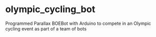 # olympic_cycling_bot
Programmed Parallax BOEBot with Arduino to compete in an Olympic cycling event as part of a team of bots
